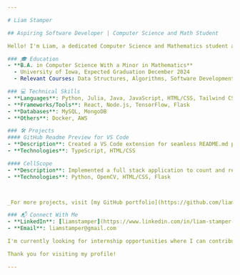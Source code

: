 ```yaml
---

# Liam Stamper

## Aspiring Software Developer | Computer Science and Math Student

Hello! I'm Liam, a dedicated Computer Science and Mathematics student at the University of Iowa with a passion for coding and problem-solving. I specialize in building full stack applications that are both functional and user-friendly. My academic background and project work reflect a commitment to learning and applying modern tech skills to real-world problems.

### 🎓 Education
- **B.A. in Computer Science With a Minor in Mathematics**
  - University of Iowa, Expected Graduation December 2024
  - Relevant Courses: Data Structures, Algorithms, Software Development, Linear Algebra

### 💻 Technical Skills
- **Languages**: Python, Julia, Java, JavaScript, HTML/CSS, Tailwind CSS, PHP, JSON
- **Frameworks/Tools**: React, Node.js, TensorFlow, Flask
- **Databases**: MySQL, MongoDB
- **Others**: Docker, AWS

### 🛠️ Projects
#### GitHub Readme Preview for VS Code
- **Description**: Created a VS Code extension for seamless README.md previews, simulating the GitHub interface.
- **Technologies**: TypeScript, HTML/CSS

#### CellScope
- **Description**: Implemented a full stack application to count and report cells in bone marrow scans. Done in colaboratation with the University of Iowa to be used in a reseach setting.
- **Technologies**: Python, OpenCV, HTML/CSS, Flask



_For more projects, visit [my GitHub portfolio](https://github.com/liamstamper)._

### 📬 Connect With Me
- **LinkedIn**: [liamstamper](https://www.linkedin.com/in/liam-stamper-96057829b/)
- **Email**: liamstamper@gmail.com

I'm currently looking for internship opportunities where I can contribute and further develop my skills. If you have an opportunity or a project that you think I'd be a good fit for, please don't hesitate to reach out!

Thank you for visiting my profile!

---
```

